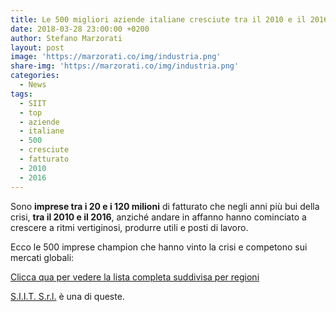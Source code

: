 ```yaml
---
title: Le 500 migliori aziende italiane cresciute tra il 2010 e il 2016
date: 2018-03-28 23:00:00 +0200
author: Stefano Marzorati
layout: post
image: 'https://marzorati.co/img/industria.png'
share-img: 'https://marzorati.co/img/industria.png'
categories:
  - News
tags:
  - SIIT
  - top
  - aziende
  - italiane
  - 500
  - cresciute
  - fatturato
  - 2010
  - 2016
---
```

Sono **imprese tra i 20 e i 120 milioni** di fatturato che negli anni più bui della crisi, **tra il 2010 e il 2016**, anziché andare in affanno hanno cominciato a crescere a ritmi vertiginosi, produrre utili e posti di lavoro.   

Ecco le 500 imprese champion che hanno vinto la crisi e competono sui mercati globali:   

<a href="http://marzorati.co/download/500_migliori_aziende_italiane.pdf" target="_blank">Clicca qua per vedere la lista completa suddivisa per regioni</a>

<a href="http://www.siitgroup.com" target="_blank">S.I.I.T. S.r.l.</a> è una di queste.   
